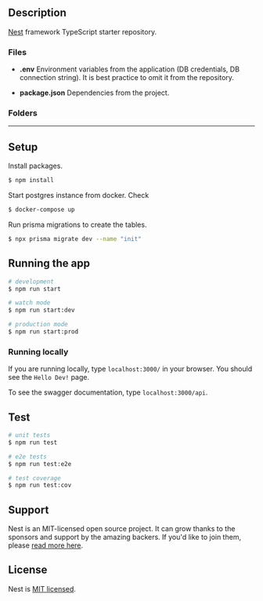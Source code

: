 ## Description

[Nest](https://github.com/nestjs/nest) framework TypeScript starter repository.

### Files

- **.env**
Environment variables from the application (DB credentials, DB connection string). It is best practice to omit it from the repository.

- **package.json**
Dependencies from the project.

### Folders

---
## Setup

Install packages.
```bash
$ npm install
```

Start postgres instance from docker. Check
```bash
$ docker-compose up
```

Run prisma migrations to create the tables.
```bash
$ npx prisma migrate dev --name "init"
```

## Running the app

```bash
# development
$ npm run start

# watch mode
$ npm run start:dev

# production mode
$ npm run start:prod
```

### Running locally

If you are running locally, type `localhost:3000/` in your browser. You should see the `Hello Dev!` page.

To see the swagger documentation, type `localhost:3000/api`.


## Test

```bash
# unit tests
$ npm run test

# e2e tests
$ npm run test:e2e

# test coverage
$ npm run test:cov
```

## Support

Nest is an MIT-licensed open source project. It can grow thanks to the sponsors and support by the amazing backers. If you'd like to join them, please [read more here](https://docs.nestjs.com/support).

## License

Nest is [MIT licensed](LICENSE).
